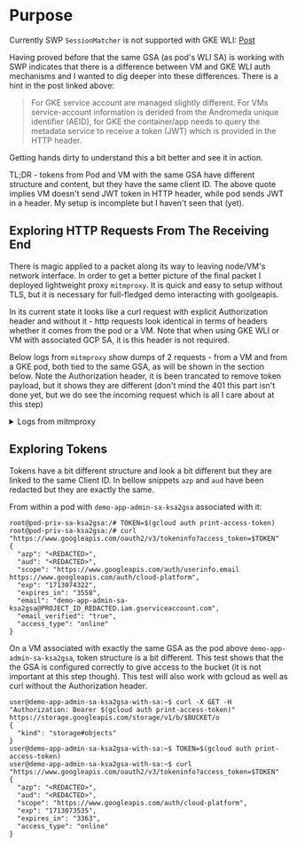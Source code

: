 # Purpose

Currently SWP `SessionMatcher` is not supported with GKE WLI: [Post](https://www.googlecloudcommunity.com/gc/General-Misc-Q-A/How-do-Secure-Web-Proxy-rules-filter-requests-sent-by-containers/m-p/615769#M1189)

Having proved before that the same GSA (as pod's WLI SA) is working with SWP indicates that there is a difference between VM and GKE WLI auth mechanisms and I wanted to dig deeper into these differences. There is a hint in the post linked above:

> For GKE service account are managed slightly different.  For VMs service-account information is derided from the Andromeda unique identifier (AEID), for GKE the container/app needs to query the metadata service to receive a token (JWT) which is provided in the HTTP header.

Getting hands dirty to understand this a bit better and see it in action.

TL;DR - tokens from Pod and VM with the same GSA have different structure and content, but they have the same client ID. The above quote implies VM doesn't send JWT token in HTTP header, while pod sends JWT in a header. My setup is incomplete but I haven't seen that (yet).

## Exploring HTTP Requests From The Receiving End

There is magic applied to a packet along its way to leaving node/VM's network interface. In order to get a better picture of the final packet I deployed lightweight proxy `mitmproxy`. It is quick and easy to setup without TLS, but it is necessary for full-fledged demo interacting with goolgeapis.

In its current state it looks like a curl request with explicit Authorization header and without it - http requests look identical in terms of headers whether it comes from the pod or a VM. Note that when using GKE WLI or VM with associated GCP SA, it is this header is not required.

Below logs from `mitmproxy` show dumps of 2 requests - from a VM and from a GKE pod, both tied to the same GSA, as will be shown in the section below. Note the Authorization header, it is been trancated to remove token payload, but it shows they are different (don't mind the 401 this part isn't done yet, but we do see the incoming request which is all I care about at this step)

<details>
  <summary>Logs from mitmproxy</summary>

```bash

user@mitmproxy:~$ ./mitmdump -s headers-masked.py
[05:37:07.080] Loading script headers-masked.py
[05:37:07.082] HTTP(S) proxy listening at *:8080.
[05:37:22.610][10.180.2.6:50040] client connect
[05:37:22.618][10.180.2.6:50040] server connect storage.googleapis.com:443 (172.217.24.59:443)
New request:
Method: GET
URL: https://storage.googleapis.com/storage/v1/b/BUCKET/o
Headers:
user-agent: curl/7.88.1
accept: */*
authorization: Bearer ya29....96k1U
10.180.2.6:50040: GET https://storage.googleapis.com/storage/v1/b/BUCKET/o HTTP/2.0
      << HTTP/2.0 401 Unauthorized 285b
[05:37:22.669][10.180.2.6:50040] client disconnect
[05:37:22.670][10.180.2.6:50040] server disconnect storage.googleapis.com:443 (172.217.24.59:443)
[05:37:27.089][10.0.0.47:40032] client connect
[05:37:27.094][10.0.0.47:40032] server connect storage.googleapis.com:443 (172.217.24.59:443)
New request:
Method: GET
URL: https://storage.googleapis.com/storage/v1/b/BUCKET/o
Headers:
user-agent: curl/7.74.0
accept: */*
authorization: Bearer ya29....Y9f90
10.0.0.47:40032: GET https://storage.googleapis.com/storage/v1/b/BUCKET/o HTTP/2.0
     << HTTP/2.0 401 Unauthorized 285b

```

</details>

## Exploring Tokens

Tokens have a bit different structure and look a bit different but they are linked to the same Client ID. In bellow snippets `azp` and `aud` have been redacted but they are exactly the same.

From within a pod with `demo-app-admin-sa-ksa2gsa` associated with it:

```
root@pod-priv-sa-ksa2gsa:/# TOKEN=$(gcloud auth print-access-token)
root@pod-priv-sa-ksa2gsa:/# curl "https://www.googleapis.com/oauth2/v3/tokeninfo?access_token=$TOKEN"
{
  "azp": "<REDACTED>",
  "aud": "<REDACTED>",
  "scope": "https://www.googleapis.com/auth/userinfo.email https://www.googleapis.com/auth/cloud-platform",
  "exp": "1713074322",
  "expires_in": "3558",
  "email": "demo-app-admin-sa-ksa2gsa@PROJECT_ID_REDACTED.iam.gserviceaccount.com",
  "email_verified": "true",
  "access_type": "online"
}
```

On a VM associated with exactly the same GSA as the pod above `demo-app-admin-sa-ksa2gsa`, token structure is a bit different.
This test shows that the the GSA is configured correctly to give access to the bucket (it is not important at this step though). This test will also work with gcloud as well as curl without the Authorization header.

```
user@demo-app-admin-sa-ksa2gsa-with-sa:~$ curl -X GET -H "Authorization: Bearer $(gcloud auth print-access-token)" https://storage.googleapis.com/storage/v1/b/$BUCKET/o
{
  "kind": "storage#objects"
}
user@demo-app-admin-sa-ksa2gsa-with-sa:~$ TOKEN=$(gcloud auth print-access-token)
user@demo-app-admin-sa-ksa2gsa-with-sa:~$ curl "https://www.googleapis.com/oauth2/v3/tokeninfo?access_token=$TOKEN"
{
  "azp": "<REDACTED>",
  "aud": "<REDACTED>",
  "scope": "https://www.googleapis.com/auth/cloud-platform",
  "exp": "1713073535",
  "expires_in": "3363",
  "access_type": "online"
}
```


